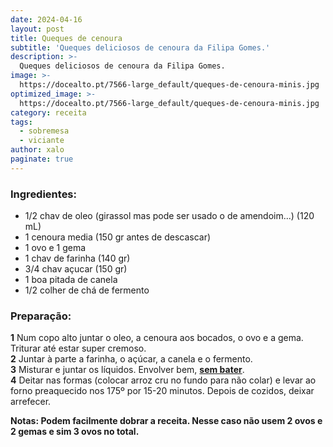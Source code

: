 ```yaml
---
date: 2024-04-16
layout: post
title: Queques de cenoura
subtitle: 'Queques deliciosos de cenoura da Filipa Gomes.'
description: >-
  Queques deliciosos de cenoura da Filipa Gomes.
image: >-
  https://docealto.pt/7566-large_default/queques-de-cenoura-minis.jpg
optimized_image: >-
  https://docealto.pt/7566-large_default/queques-de-cenoura-minis.jpg
category: receita
tags:
  - sobremesa
  - viciante
author: xalo
paginate: true
---
```


### Ingredientes:  
* 1/2 chav de oleo (girassol mas pode ser usado o de amendoim...) (120 mL)  
* 1 cenoura media (150 gr antes de descascar)  
* 1 ovo e 1 gema  
* 1 chav de farinha (140 gr)  
* 3/4 chav açucar (150 gr)  
* 1 boa pitada de canela  
* 1/2 colher de chá de fermento    

### Preparação:  
**1** Num copo alto juntar o oleo, a cenoura aos bocados, o ovo e a gema. Triturar até estar super cremoso.  
**2** Juntar à parte a farinha, o açúcar, a canela e o fermento.  
**3** Misturar e juntar os líquidos. Envolver bem, **<ins>sem bater</ins>**.  
**4** Deitar nas formas (colocar arroz cru no fundo para não colar) e levar ao forno preaquecido nos 175º por 15-20 minutos. Depois de cozidos, deixar arrefecer.  

**Notas: Podem facilmente dobrar a receita. Nesse caso não usem 2 ovos e 2 gemas e sim 3 ovos no total.**  